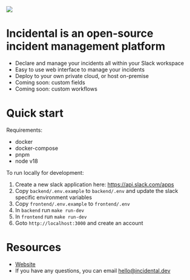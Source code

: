 <img src="https://private-user-images.githubusercontent.com/318652/314687427-6e972499-7a93-481d-a4bb-ea93bcce8e95.png?jwt=eyJhbGciOiJIUzI1NiIsInR5cCI6IkpXVCJ9.eyJpc3MiOiJnaXRodWIuY29tIiwiYXVkIjoicmF3LmdpdGh1YnVzZXJjb250ZW50LmNvbSIsImtleSI6ImtleTUiLCJleHAiOjE3MTA5NzEyNjQsIm5iZiI6MTcxMDk3MDk2NCwicGF0aCI6Ii8zMTg2NTIvMzE0Njg3NDI3LTZlOTcyNDk5LTdhOTMtNDgxZC1hNGJiLWVhOTNiY2NlOGU5NS5wbmc_WC1BbXotQWxnb3JpdGhtPUFXUzQtSE1BQy1TSEEyNTYmWC1BbXotQ3JlZGVudGlhbD1BS0lBVkNPRFlMU0E1M1BRSzRaQSUyRjIwMjQwMzIwJTJGdXMtZWFzdC0xJTJGczMlMkZhd3M0X3JlcXVlc3QmWC1BbXotRGF0ZT0yMDI0MDMyMFQyMTQyNDRaJlgtQW16LUV4cGlyZXM9MzAwJlgtQW16LVNpZ25hdHVyZT1mMjlmYzZhMWRiNWZkMzk0MDQ4Yzc3ZDEwMjM4NjE4ZTNlYmY5Mzk3MzcxZjQ1ZWNhYzA5ZDQwYTgyYTliZjlhJlgtQW16LVNpZ25lZEhlYWRlcnM9aG9zdCZhY3Rvcl9pZD0wJmtleV9pZD0wJnJlcG9faWQ9MCJ9.c-K69fip7VXjBrM2NqJC6WfTKpCdEO1GV047IpBzrPI">

# Incidental is an open-source incident management platform

- Declare and manage your incidents all within your Slack workspace
- Easy to use web interface to manage your incidents
- Deploy to your own private cloud, or host on-premise
- Coming soon: custom fields
- Coming soon: custom workflows

# Quick start

Requirements:

- docker
- docker-compose
- pnpm
- node v18

To run locally for development:

1. Create a new slack application here: https://api.slack.com/apps
2. Copy `backend/.env.example` to `backend/.env` and update the slack specific environment variables
3. Copy `frontend/.env.example` to `frontend/.env`
4. In `backend` run `make run-dev`
5. In `frontend` run `make run-dev`
6. Goto `http://localhost:3000` and create an account

# Resources

- [Website](https://incidental.dev)
- If you have any questions, you can email [hello@incidental.dev](mailto:hello@incidental.dev)

